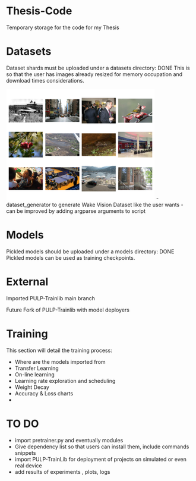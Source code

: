 # Thesis-Code
Temporary storage for the code for my Thesis
# Datasets
Dataset shards must be uploaded under a datasets directory: DONE
  This is so that the user has images already resized for memory occupation and download times considerations.
  
  <img src="/assets/wakevision_random.png" width="400" alt="Diagram">
  - dataset_generator to generate Wake Vision Dataset like the user wants
    - can be improved by adding argparse arguments to script
  
# Models
Pickled models should be uploaded under a models directory: DONE
Pickled models can be used as training checkpoints.

# External
Imported PULP-Trainlib main branch

Future Fork of PULP-Trainlib with model deployers
# Training
This section will detail the training process:
- Where are the models imported from
- Transfer Learning
- On-line learning
- Learning rate exploration and scheduling
- Weight Decay
- Accuracy & Loss charts
- 
  
# TO DO
- import pretrainer.py and eventually modules
- Give dependency list so that users can install them, include commands snippets
- import PULP-TrainLib for deployment of projects on simulated or even real device
- add results of experiments , plots, logs
  
